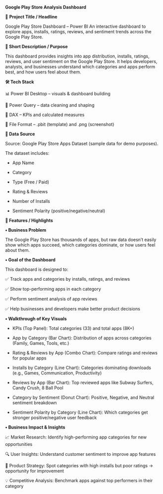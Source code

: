 **Google Play Store Analysis Dashboard**

📌 **Project Title / Headline**

Google Play Store Dashboard – Power BI
An interactive dashboard to explore apps, installs, ratings, reviews, and sentiment trends across the Google Play Store.

**🎯 Short Description / Purpose**

This dashboard provides insights into app distribution, installs, ratings, reviews, and user sentiment on the Google Play Store. It helps developers, analysts, and businesses understand which categories and apps perform best, and how users feel about them.

**🛠️ Tech Stack**

📊 Power BI Desktop – visuals & dashboard building

📂 Power Query – data cleaning and shaping

🧠 DAX – KPIs and calculated measures

📁 File Format – .pbit (template) and .png (screenshot)

**📂 Data Source**

  Source: Google Play Store Apps Dataset (sample data for demo purposes).

The dataset includes:

- App Name

* Category

+ Type (Free / Paid)

- Rating & Reviews

* Number of Installs

+ Sentiment Polarity (positive/negative/neutral)

**🌟 Features / Highlights**

**• Business Problem**

The Google Play Store has thousands of apps, but raw data doesn’t easily show which apps succeed, which categories dominate, or how users feel about them.

**• Goal of the Dashboard**

This dashboard is designed to:

✅ Track apps and categories by installs, ratings, and reviews

✅ Show top-performing apps in each category

✅ Perform sentiment analysis of app reviews

✅ Help businesses and developers make better product decisions

**• Walkthrough of Key Visuals**

- KPIs (Top Panel): Total categories (33) and total apps (8K+)

* App by Category (Bar Chart): Distribution of apps across categories (Family, Games, Tools, etc.)

+ Rating & Reviews by App (Combo Chart): Compare ratings and reviews for popular apps

- Installs by Category (Line Chart): Categories dominating downloads (e.g., Games, Communication, Productivity)

* Reviews by App (Bar Chart): Top reviewed apps like Subway Surfers, Candy Crush, 8 Ball Pool

+ Category by Sentiment (Donut Chart): Positive, Negative, and Neutral sentiment breakdown

- Sentiment Polarity by Category (Line Chart): Which categories get stronger positive/negative user feedback

**• Business Impact & Insights**

📈 Market Research: Identify high-performing app categories for new opportunities

🔍 User Insights: Understand customer sentiment to improve app features

🎯 Product Strategy: Spot categories with high installs but poor ratings → opportunity for improvement

💡 Competitive Analysis: Benchmark apps against top performers in their category

